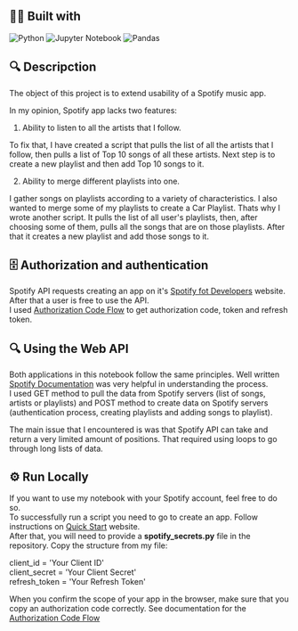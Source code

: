 ## 👨‍💻 Built with
![Python](https://img.shields.io/badge/Python-FFD43B?style=for-the-badge&logo=python&logoColor=blue)
![Jupyter Notebook](https://img.shields.io/badge/Jupyter-F37626.svg?&style=for-the-badge&logo=Jupyter&logoColor=white)
![Pandas](https://img.shields.io/badge/Pandas-2C2D72?style=for-the-badge&logo=pandas&logoColor=white)

## 🔍 Descripction

The object of this project is to extend usability of a Spotify music app.

In my opinion, Spotify app lacks two features:

1. Ability to listen to all the artists that I follow. 

To fix that, I have created a script that pulls the list of all the artists that I follow, then pulls a list of Top 10 songs of all these artists. Next step is to create a new playlist and then add Top 10 songs to it.

2. Ability to merge different playlists into one.

I gather songs on playlists according to a variety of characteristics. I also wanted to merge some of my playlists to create a Car Playlist. Thats why I wrote another script. It pulls the list of all user's playlists, then, after choosing some of them, pulls all the songs that are on those playlists. After that it creates a new playlist and add those songs to it.


## 🗄️ Authorization and authentication

Spotify API requests creating an app on it's [Spotify fot Developers](developer.spotify.com) website. After that a user is free to use the API.  
I used [Authorization Code Flow](https://developer.spotify.com/documentation/general/guides/authorization/code-flow/) to get authorization code, token and refresh token.  


## 🔍 Using the Web API

Both applications in this notebook follow the same principles. Well written [Spotify Documentation](https://developer.spotify.com/documentation/web-api/) was very helpful in understanding the process.  
I used GET method to pull the data from Spotify servers (list of songs, artists or playlists) and POST method to create data on Spotify servers (authentication process, creating playlists and adding songs to playlist).  

The main issue that I encountered is was that Spotify API can take and return a very limited amount of positions. That required using loops to go through long lists of data.  

## ⚙️ Run Locally

If you want to use my notebook with your Spotify account, feel free to do so.  
To successfully run a script you need to go to create an app. Follow instructions on [Quick Start](https://developer.spotify.com/documentation/web-api/quick-start/) website.  
After that, you will need to provide a **spotify_secrets.py** file in the repository. Copy the structure from my file:  

client_id = 'Your Client ID'  
client_secret = 'Your Client Secret'  
refresh_token = 'Your Refresh Token'  

When you confirm the scope of your app in the browser, make sure that you copy an authorization code correctly. See documentation for the [Authorization Code Flow](https://developer.spotify.com/documentation/general/guides/authorization/code-flow/)